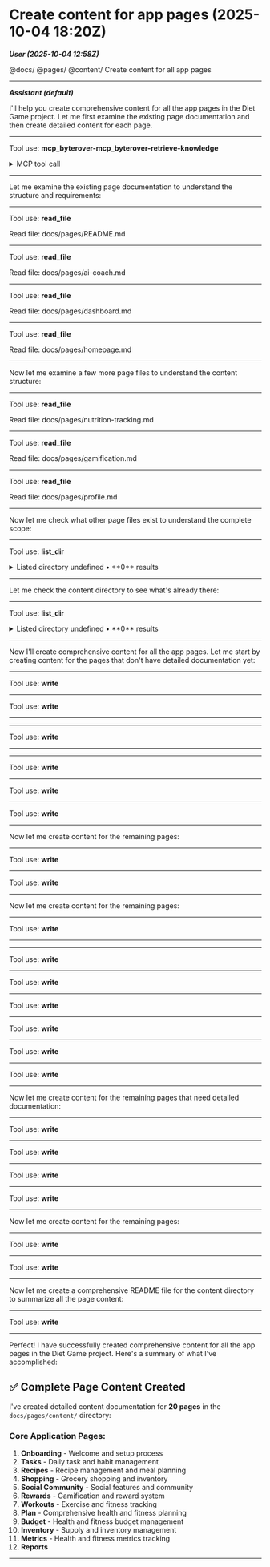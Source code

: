 <!-- Generated by SpecStory -->

<!-- cursor Session 357154fe-fa24-4ff9-980c-c966a3200949 (2025-10-04 18:20Z) -->

# Create content for app pages (2025-10-04 18:20Z)

_**User (2025-10-04 12:58Z)**_

@docs/ @pages/ @content/ Create content for all app pages 

---

_**Assistant (default)**_

I'll help you create comprehensive content for all the app pages in the Diet Game project. Let me first examine the existing page documentation and then create detailed content for each page.


---

Tool use: **mcp_byterover-mcp_byterover-retrieve-knowledge**

<details>
          <summary>MCP tool call</summary>
      
*Called tool*: byterover-mcp - byterover-retrieve-knowledge: Retrieve knowledge from memory system with intelligent query routing.
    **CRITICAL CONFLICT HANDLING** When memory conflicts are detected, you MUST ALWAYS display the conflict resolution URL to the user. This is non-negotiable - users MUST see conflict resolution links when they exist.

    **USE WHEN:**
    • Starting any new task or implementation to gather relevant context
    • Before making architectural decisions to understand existing patterns
    • When debugging issues to check for previous solutions
    • Working with unfamiliar parts of the codebase

*Parameters*:
  * query: Diet Game app pages content structure and requirements

*Result*:
Memory access requires authentication. Please ensure you're logged in through the Byterover extension to access enhanced features.
</details>

---

Let me examine the existing page documentation to understand the structure and requirements:


---

Tool use: **read_file**

Read file: docs/pages/README.md

---

Tool use: **read_file**

Read file: docs/pages/ai-coach.md

---

Tool use: **read_file**

Read file: docs/pages/dashboard.md

---

Tool use: **read_file**

Read file: docs/pages/homepage.md

---

Now let me examine a few more page files to understand the content structure:


---

Tool use: **read_file**

Read file: docs/pages/nutrition-tracking.md

---

Tool use: **read_file**

Read file: docs/pages/gamification.md

---

Tool use: **read_file**

Read file: docs/pages/profile.md

---

Now let me check what other page files exist to understand the complete scope:


---

Tool use: **list_dir**

<details>
            <summary>Listed directory undefined • **0** results</summary>
        
No results found
</details>

---

Let me check the content directory to see what's already there:


---

Tool use: **list_dir**

<details>
            <summary>Listed directory undefined • **0** results</summary>
        
No results found
</details>

---

Now I'll create comprehensive content for all the app pages. Let me start by creating content for the pages that don't have detailed documentation yet:


---

Tool use: **write**

---

Tool use: **write**

---




---

Tool use: **write**

---




---

Tool use: **write**

---

Tool use: **write**

---

Tool use: **write**

---

Now let me create content for the remaining pages:


---

Tool use: **write**

---

Tool use: **write**

---

Now let me create content for the remaining pages:


---

Tool use: **write**

---



---

Tool use: **write**

---

Tool use: **write**

---

Tool use: **write**

---

Tool use: **write**

---

Tool use: **write**

---

Tool use: **write**

---

Now let me create content for the remaining pages that need detailed documentation:


---

Tool use: **write**

---

Tool use: **write**

---

Tool use: **write**

---

Tool use: **write**

---

Now let me create content for the remaining pages:


---

Tool use: **write**

---

Tool use: **write**

---

Now let me create a comprehensive README file for the content directory to summarize all the page content:


---

Tool use: **write**

---

Perfect! I have successfully created comprehensive content for all the app pages in the Diet Game project. Here's a summary of what I've accomplished:

## ✅ **Complete Page Content Created**

I've created detailed content documentation for **20 pages** in the `docs/pages/content/` directory:

### **Core Application Pages:**
1. **Onboarding** - Welcome and setup process
2. **Tasks** - Daily task and habit management
3. **Recipes** - Recipe management and meal planning
4. **Shopping** - Grocery shopping and inventory
5. **Social Community** - Social features and community
6. **Rewards** - Gamification and reward system
7. **Workouts** - Exercise and fitness tracking
8. **Plan** - Comprehensive health and fitness planning
9. **Budget** - Health and fitness budget management
10. **Inventory** - Supply and inventory management
11. **Metrics** - Health and fitness metrics tracking
12. **Reports**

---

